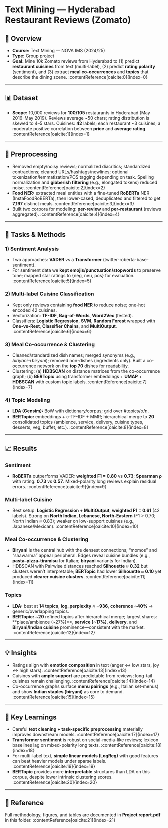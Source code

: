 # Text Mining — Hyderabad Restaurant Reviews (Zomato)

## 📌 Overview
- **Course:** Text Mining — NOVA IMS (2024/25)  
- **Type:** Group project  
- **Goal:** Mine 10k Zomato reviews from Hyderabad to (1) predict **restaurant cuisines** from text (multi-label), (2) predict **rating polarity** (sentiment), and (3) extract **meal co-occurrences** and **topics** that describe the dining scene. :contentReference[oaicite:0]{index=0}

---

## 📊 Dataset
- **Scope:** 10,000 reviews for **100/105** restaurants in Hyderabad (May 2016–May 2019). Reviews average ~50 chars; rating distribution is skewed to 4–5 stars. Cuisines: **42** labels; each restaurant ~3 cuisines; a moderate positive correlation between **price** and **average rating**. :contentReference[oaicite:1]{index=1}

---

## 🧹 Preprocessing
- Removed empty/noisy reviews; normalized diacritics; standardized contractions; cleaned URLs/hashtags/newlines; optional tokenization/lemmatization/POS tagging depending on task. Spelling normalization and **gibberish filtering** (e.g., elongated tokens) reduced noise. :contentReference[oaicite:2]{index=2}  
- **Food NER:** extracted meal entities with a fine-tuned **RoBERTa** NER (InstaFoodRoBERTa), then lower-cased, deduplicated and filtered to get **7,197** distinct meals. :contentReference[oaicite:3]{index=3}  
- Built two corpora for modeling: **per-review** and **per-restaurant** (reviews aggregated). :contentReference[oaicite:4]{index=4}

---

## 🧠 Tasks & Methods

### 1) Sentiment Analysis
- Two approaches: **VADER** vs a **Transformer** (twitter-roberta-base-sentiment).  
- For sentiment data we **kept emojis/punctuation/stopwords** to preserve tone; mapped star ratings to {neg, neu, pos} for evaluation. :contentReference[oaicite:5]{index=5}

### 2) Multi-label Cuisine Classification
- Kept only reviews containing **food NER** to reduce noise; one-hot encoded 42 cuisines.  
- Vectorization: **TF-IDF**, **Bag-of-Words**, **Word2Vec** (tested).  
- Classifiers: **Logistic Regression**, **SVM**, **Random Forest** wrapped with **One-vs-Rest**, **Classifier Chains**, and **MultiOutput**. :contentReference[oaicite:6]{index=6}

### 3) Meal Co-occurrence & Clustering
- Cleaned/standardized dish names; merged synonyms (e.g., *biriyani*→*biryani*); removed non-dishes (ingredients only). Built a co-occurrence network on the **top 70** dishes for readability.  
- Clustering: (a) **HDBSCAN** on distance matrices from the co-occurrence graph; (b) **BERTopic** using transformer embeddings + **UMAP** + **HDBSCAN** with custom topic labels. :contentReference[oaicite:7]{index=7}

### 4) Topic Modeling
- **LDA (Gensim):** BoW with dictionary/corpus; grid over #topics/α/η.  
- **BERTopic:** embeddings + c-TF-IDF + MMR; hierarchical merge to **20** consolidated topics (ambience, service, delivery, cuisine types, desserts, veg, buffet, etc.). :contentReference[oaicite:8]{index=8}

---

## 📈 Results

### Sentiment
- **RoBERTa** outperforms VADER: **weighted F1 = 0.80** vs **0.73**; **Spearman ρ** with rating: **0.73** vs **0.57**. Mixed-polarity long reviews explain residual errors. :contentReference[oaicite:9]{index=9}

### Multi-label Cuisine
- Best setup: **Logistic Regression + MultiOutput**, **weighted F1 = 0.61** (42 labels). Strong on **North Indian, Lebanese, North-Eastern** (F1 > 0.70; North Indian ≈ 0.83); weaker on low-support cuisines (e.g., Japanese/Mexican). :contentReference[oaicite:10]{index=10}

### Meal Co-occurrence & Clustering
- **Biryani** is the central hub with the densest connections; “momos” and “shawarma” appear peripheral. Edges reveal cuisine bundles (e.g., **pasta–pizza–tiramisu** for Italian; **biryani** variants for Indian).  
- HDBSCAN with Pairwise distances reached **Silhouette ≈ 0.32** but clusters weren’t interpretable; **BERTopic** had lower **Silhouette ≈ 0.10** yet produced **clearer cuisine clusters**. :contentReference[oaicite:11]{index=11}

### Topics
- **LDA:** best at **14 topics**, **log_perplexity ≈ −936**, **coherence ~40%** → generic/overlapping topics.  
- **BERTopic:** ~**20** refined topics after hierarchical merge; largest shares: **place/ambience (~27%)**, **service (~17%)**, **delivery**, and **Biryani/Indian cuisine** prominence—consistent with the market. :contentReference[oaicite:12]{index=12}

---

## 💡 Insights
- Ratings align with **emotion composition** in text (anger ↔ low stars, joy ↔ high stars). :contentReference[oaicite:13]{index=13}  
- Cuisines with **ample support** are predictable from reviews; long-tail cuisines remain challenging. :contentReference[oaicite:14]{index=14}   
- Co-occurrence graphs surface **menu pairings** (e.g., Italian set-menus) and show **Indian staples (biryani)** as core to demand. :contentReference[oaicite:15]{index=15}

---

## 🧠 Key Learnings
- Careful **text cleaning + task-specific preprocessing** materially improves downstream models. :contentReference[oaicite:17]{index=17}  
- **Transformer sentiment** is robust on social-media-like reviews; lexicon baselines lag on mixed-polarity long texts. :contentReference[oaicite:18]{index=18}  
- For multi-label text, **simple linear models (LogReg)** with good features can beat heavier models under sparse labels. :contentReference[oaicite:19]{index=19}  
- **BERTopic** provides more **interpretable** structures than LDA on this corpus, despite lower intrinsic clustering scores. :contentReference[oaicite:20]{index=20}

---

## 📎 Reference
Full methodology, figures, and tables are documented in **Project report.pdf** in this folder. :contentReference[oaicite:21]{index=21}
